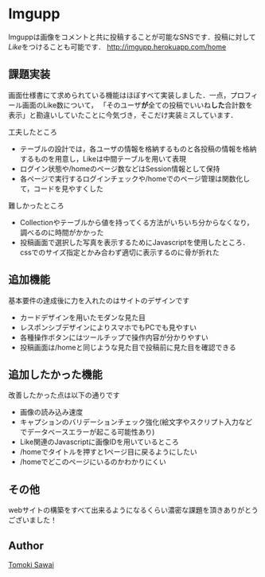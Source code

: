 Imgupp
====

Imguppは画像をコメントと共に投稿することが可能なSNSです．投稿に対して*Like*をつけることも可能です．
http://imgupp.herokuapp.com/home

## 課題実装

画面仕様書にて求められている機能はほぼすべて実装しました．一点，プロフィール画面のLike数について，
「そのユーザ**が**全ての投稿でいいね**した**合計数を表示」と勘違いしていたことに今気づき，そこだけ実装ミスしています．

工夫したところ
* テーブルの設計では，各ユーザの情報を格納するものと各投稿の情報を格納するものを用意し，Likeは中間テーブルを用いて表現
* ログイン状態や/homeのページ数などはSession情報として保持
* 各ページで実行するログインチェックや/homeでのページ管理は関数化して，コードを見やすくした

難しかったところ 
* Collectionやテーブルから値を持ってくる方法がいちいち分からなくなり，調べるのに時間がかかった
* 投稿画面で選択した写真を表示するためにJavascriptを使用したところ．cssでのサイズ指定とかみ合わず適切に表示するのに骨が折れた

## 追加機能

基本要件の達成後に力を入れたのはサイトのデザインです

* カードデザインを用いたモダンな見た目
* レスポンシブデザインによりスマホでもPCでも見やすい
* 各種操作ボタンにはツールチップで操作内容が分かりやすい
* 投稿画面は/homeと同じような見た目で投稿前に見た目を確認できる

## 追加したかった機能

改善したかった点は以下の通りです

* 画像の読み込み速度
* キャプションのバリデーションチェック強化(絵文字やスクリプト入力などでデータベースエラーが起こる可能性あり)
* Like関連のJavascriptに画像IDを用いているところ
* /homeでタイトルを押すと1ページ目に戻るようにしたい
* /homeでどこのページにいるのかわかりにくい

## その他

webサイトの構築をすべて出来るようになるくらい濃密な課題を頂きありがとうございました！

## Author

[Tomoki Sawai](https://github.com/tmxdev)
